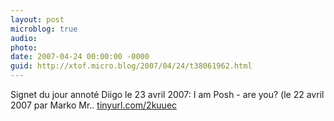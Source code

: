 ```yaml
---
layout: post
microblog: true
audio: 
photo: 
date: 2007-04-24 00:00:00 -0000
guid: http://xtof.micro.blog/2007/04/24/t38061962.html
---
```

Signet du jour annoté Diigo le 23 avril 2007: I am Posh - are you? (le 22 avril 2007 par Marko Mr.. [tinyurl.com/2kuuec](http://tinyurl.com/2kuuec)
